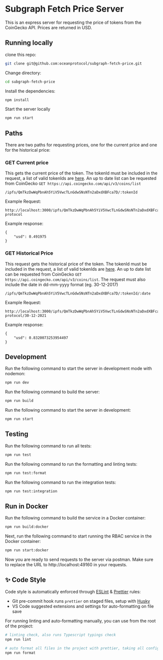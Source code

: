 # Subgraph Fetch Price Server

This is an express server for requesting the price of tokens from the CoinGecko API. Prices are returned in USD.

## Running locally

clone this repo:

```Bash
git clone git@github.com:oceanprotocol/subgraph-fetch-price.git
```

Change directory:

```Bash
cd subgraph-fetch-price
```

Install the dependencies:

```Bash
npm install
```

Start the server locally

```Bash
npm run start
```

## Paths

There are two paths for requesting prices, one for the current price and one for the historical price:

### GET Current price

This gets the current price of the token. The tokenId must be included in the request, a list of valid tokenIds are [here](./tokenIdList.json). An up to date list can be requested from CoinGecko `GET https://api.coingecko.com/api/v3/coins/list`

```
/ipfs/QmTkzDwWqPbnAh5YiV5VwcTLnGdwSNsNTn2aDxdXBFca7D/:tokenId
```

Example Request:

```
http://localhost:3000/ipfs/QmTkzDwWqPbnAh5YiV5VwcTLnGdwSNsNTn2aDxdXBFca7D/ocean-protocol
```

Example response:

```
{
    "usd": 0.491975
}
```

### GET Historical Price

This request gets the historical price of the token. The tokenId must be included in the request, a list of valid tokenIds are [here](./tokenIdList.json). An up to date list can be requested from CoinGecko `GET https://api.coingecko.com/api/v3/coins/list`. The request must also include the date in dd-mm-yyyy format (eg. 30-12-2017)

```
/ipfs/QmTkzDwWqPbnAh5YiV5VwcTLnGdwSNsNTn2aDxdXBFca7D/:tokenId/:date
```

Example Request:

```
http://localhost:3000/ipfs/QmTkzDwWqPbnAh5YiV5VwcTLnGdwSNsNTn2aDxdXBFca7D/ocean-protocol/30-12-2021
```

Example response:

```
{
    "usd": 0.8320073253954497
}
```

## Development

Run the following command to start the server in development mode with nodemon:

```Bash
npm run dev
```

Run the following command to build the server:

```Bash
npm run build
```

Run the following command to start the server in development:

```Bash
npm run start
```

## Testing

Run the following command to run all tests:

```Bash
npm run test
```

Run the following command to run the formatting and linting tests:

```Bash
npm run test:format
```

Run the following command to run the integration tests:

```Bash
npm run test:integration
```

## Run in Docker

Run the following command to build the service in a Docker container:

```Bash
npm run build:docker
```

Next, run the following command to start running the RBAC service in the Docker container:

```Bash
npm run start:docker
```

Now you are ready to send requests to the server via postman. Make sure to replace the URL to http://localhost:49160 in your requests.

## ✨ Code Style

Code style is automatically enforced through [ESLint](https://eslint.org) & [Prettier](https://prettier.io) rules:

- Git pre-commit hook runs `prettier` on staged files, setup with [Husky](https://typicode.github.io/husky)
- VS Code suggested extensions and settings for auto-formatting on file save

For running linting and auto-formatting manually, you can use from the root of the project:

```bash
# linting check, also runs Typescript typings check
npm run lint

# auto format all files in the project with prettier, taking all configs into account
npm run format
```
